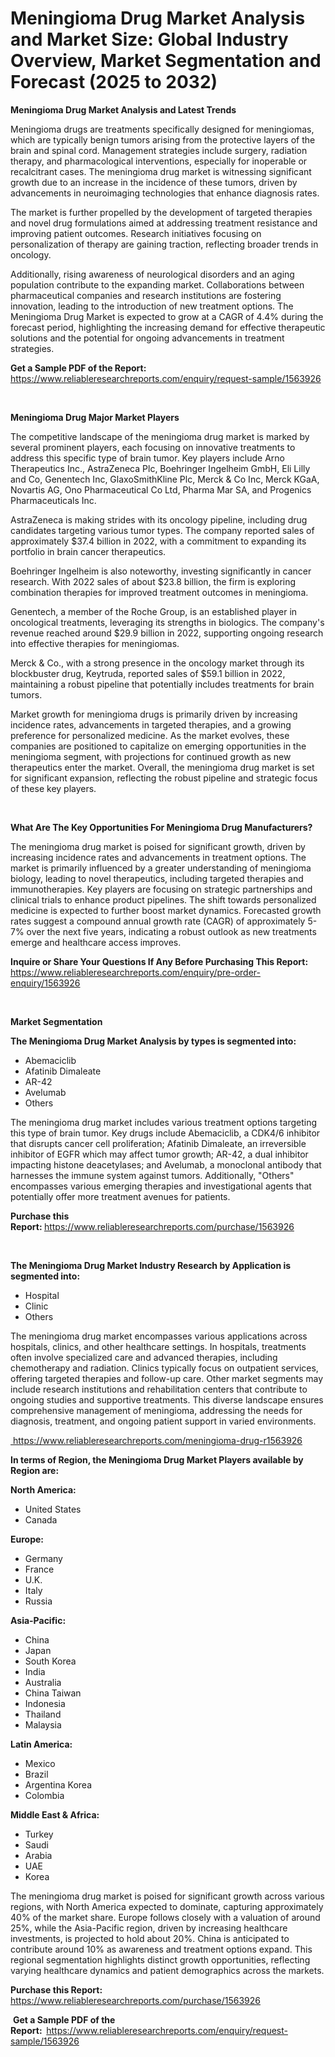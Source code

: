 <p><h1>Meningioma Drug Market Analysis and Market Size: Global Industry Overview, Market Segmentation and Forecast (2025 to 2032)</h1></p><p><strong>Meningioma Drug Market Analysis and Latest Trends</strong></p>
<p><p>Meningioma drugs are treatments specifically designed for meningiomas, which are typically benign tumors arising from the protective layers of the brain and spinal cord. Management strategies include surgery, radiation therapy, and pharmacological interventions, especially for inoperable or recalcitrant cases. The meningioma drug market is witnessing significant growth due to an increase in the incidence of these tumors, driven by advancements in neuroimaging technologies that enhance diagnosis rates.</p><p>The market is further propelled by the development of targeted therapies and novel drug formulations aimed at addressing treatment resistance and improving patient outcomes. Research initiatives focusing on personalization of therapy are gaining traction, reflecting broader trends in oncology. </p><p>Additionally, rising awareness of neurological disorders and an aging population contribute to the expanding market. Collaborations between pharmaceutical companies and research institutions are fostering innovation, leading to the introduction of new treatment options. The Meningioma Drug Market is expected to grow at a CAGR of 4.4% during the forecast period, highlighting the increasing demand for effective therapeutic solutions and the potential for ongoing advancements in treatment strategies.</p></p>
<p><strong>Get a Sample PDF of the Report:&nbsp;</strong> <a href="https://www.reliableresearchreports.com/enquiry/request-sample/1563926?utm_campaign=2800&utm_medium=2&utm_source=Github&utm_content=ia&utm_term=19042025&utm_id=meningioma-drug">https://www.reliableresearchreports.com/enquiry/request-sample/1563926</a></p>
<p>&nbsp;</p>
<p><strong>Meningioma Drug Major Market Players</strong></p>
<p><p>The competitive landscape of the meningioma drug market is marked by several prominent players, each focusing on innovative treatments to address this specific type of brain tumor. Key players include Arno Therapeutics Inc., AstraZeneca Plc, Boehringer Ingelheim GmbH, Eli Lilly and Co, Genentech Inc, GlaxoSmithKline Plc, Merck & Co Inc, Merck KGaA, Novartis AG, Ono Pharmaceutical Co Ltd, Pharma Mar SA, and Progenics Pharmaceuticals Inc.</p><p>AstraZeneca is making strides with its oncology pipeline, including drug candidates targeting various tumor types. The company reported sales of approximately $37.4 billion in 2022, with a commitment to expanding its portfolio in brain cancer therapeutics.</p><p>Boehringer Ingelheim is also noteworthy, investing significantly in cancer research. With 2022 sales of about $23.8 billion, the firm is exploring combination therapies for improved treatment outcomes in meningioma.</p><p>Genentech, a member of the Roche Group, is an established player in oncological treatments, leveraging its strengths in biologics. The company's revenue reached around $29.9 billion in 2022, supporting ongoing research into effective therapies for meningiomas.</p><p>Merck & Co., with a strong presence in the oncology market through its blockbuster drug, Keytruda, reported sales of $59.1 billion in 2022, maintaining a robust pipeline that potentially includes treatments for brain tumors.</p><p>Market growth for meningioma drugs is primarily driven by increasing incidence rates, advancements in targeted therapies, and a growing preference for personalized medicine. As the market evolves, these companies are positioned to capitalize on emerging opportunities in the meningioma segment, with projections for continued growth as new therapeutics enter the market. Overall, the meningioma drug market is set for significant expansion, reflecting the robust pipeline and strategic focus of these key players.</p></p>
<p>&nbsp;</p>
<p><strong>What Are The Key Opportunities For Meningioma Drug Manufacturers?</strong></p>
<p><p>The meningioma drug market is poised for significant growth, driven by increasing incidence rates and advancements in treatment options. The market is primarily influenced by a greater understanding of meningioma biology, leading to novel therapeutics, including targeted therapies and immunotherapies. Key players are focusing on strategic partnerships and clinical trials to enhance product pipelines. The shift towards personalized medicine is expected to further boost market dynamics. Forecasted growth rates suggest a compound annual growth rate (CAGR) of approximately 5-7% over the next five years, indicating a robust outlook as new treatments emerge and healthcare access improves.</p></p>
<p><strong>Inquire or Share Your Questions If Any Before Purchasing This Report:</strong> <a href="https://www.reliableresearchreports.com/enquiry/pre-order-enquiry/1563926?utm_campaign=2800&utm_medium=2&utm_source=Github&utm_content=ia&utm_term=19042025&utm_id=meningioma-drug">https://www.reliableresearchreports.com/enquiry/pre-order-enquiry/1563926</a></p>
<p>&nbsp;</p>
<p><strong>Market Segmentation</strong></p>
<p><strong>The Meningioma Drug Market Analysis by types is segmented into:</strong></p>
<p><ul><li>Abemaciclib</li><li>Afatinib Dimaleate</li><li>AR-42</li><li>Avelumab</li><li>Others</li></ul></p>
<p><p>The meningioma drug market includes various treatment options targeting this type of brain tumor. Key drugs include Abemaciclib, a CDK4/6 inhibitor that disrupts cancer cell proliferation; Afatinib Dimaleate, an irreversible inhibitor of EGFR which may affect tumor growth; AR-42, a dual inhibitor impacting histone deacetylases; and Avelumab, a monoclonal antibody that harnesses the immune system against tumors. Additionally, "Others" encompasses various emerging therapies and investigational agents that potentially offer more treatment avenues for patients.</p></p>
<p><strong>Purchase this Report:&nbsp;</strong><a href="https://www.reliableresearchreports.com/purchase/1563926?utm_campaign=2800&utm_medium=2&utm_source=Github&utm_content=ia&utm_term=19042025&utm_id=meningioma-drug">https://www.reliableresearchreports.com/purchase/1563926</a></p>
<p>&nbsp;</p>
<p><strong>The Meningioma Drug Market Industry Research by Application is segmented into:</strong></p>
<p><ul><li>Hospital</li><li>Clinic</li><li>Others</li></ul></p>
<p><p>The meningioma drug market encompasses various applications across hospitals, clinics, and other healthcare settings. In hospitals, treatments often involve specialized care and advanced therapies, including chemotherapy and radiation. Clinics typically focus on outpatient services, offering targeted therapies and follow-up care. Other market segments may include research institutions and rehabilitation centers that contribute to ongoing studies and supportive treatments. This diverse landscape ensures comprehensive management of meningioma, addressing the needs for diagnosis, treatment, and ongoing patient support in varied environments.</p></p>
<p><a href="https://www.reliableresearchreports.com/meningioma-drug-r1563926?utm_campaign=2800&utm_medium=2&utm_source=Github&utm_content=ia&utm_term=19042025&utm_id=meningioma-drug">&nbsp;https://www.reliableresearchreports.com/meningioma-drug-r1563926</a></p>
<p><strong>In terms of Region, the Meningioma Drug Market Players available by Region are:</strong></p>
<p>
    <p> <strong> North America: </strong>
        <ul>
            <li>United States</li>
            <li>Canada</li>
        </ul>
        </p> 
    <p> <strong> Europe: </strong>
        <ul>
            <li>Germany</li>
            <li>France</li>
            <li>U.K.</li>
            <li>Italy</li>
            <li>Russia</li>
        </ul>
        </p> 
    <p> <strong> Asia-Pacific: </strong>
        <ul>
            <li>China</li>
            <li>Japan</li>
            <li>South Korea</li>
            <li>India</li>
            <li>Australia</li>
            <li>China Taiwan</li>
            <li>Indonesia</li>
            <li>Thailand</li>
            <li>Malaysia</li>
        </ul>
        </p> 
    <p> <strong> Latin America: </strong>
        <ul>
            <li>Mexico</li>
            <li>Brazil</li>
            <li>Argentina Korea</li>
            <li>Colombia</li>
        </ul>
        </p> 
    <p> <strong> Middle East & Africa: </strong>
        <ul>
            <li>Turkey</li>
            <li>Saudi</li>
            <li>Arabia</li>
            <li>UAE</li>
            <li>Korea</li>
        </ul>
    </p>
    </p>
<p><p>The meningioma drug market is poised for significant growth across various regions, with North America expected to dominate, capturing approximately 40% of the market share. Europe follows closely with a valuation of around 25%, while the Asia-Pacific region, driven by increasing healthcare investments, is projected to hold about 20%. China is anticipated to contribute around 10% as awareness and treatment options expand. This regional segmentation highlights distinct growth opportunities, reflecting varying healthcare dynamics and patient demographics across the markets.</p></p>
<p><strong>Purchase this Report: </strong><a href="https://www.reliableresearchreports.com/purchase/1563926?utm_campaign=2800&utm_medium=2&utm_source=Github&utm_content=ia&utm_term=19042025&utm_id=meningioma-drug">https://www.reliableresearchreports.com/purchase/1563926</a></p>
<p>&nbsp;<strong>Get a Sample PDF of the Report:&nbsp;&nbsp;</strong><a href="https://www.reliableresearchreports.com/enquiry/request-sample/1563926?utm_campaign=2800&utm_medium=2&utm_source=Github&utm_content=ia&utm_term=19042025&utm_id=meningioma-drug">https://www.reliableresearchreports.com/enquiry/request-sample/1563926</a></p>
<p><strong></strong></p>
<p><p></p><p></p><p></p></p>